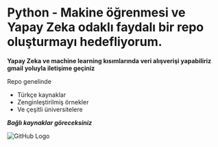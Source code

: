 # Python - Makine öğrenmesi ve Yapay Zeka odaklı faydalı bir repo oluşturmayı hedefliyorum.
**Yapay Zeka ve machine learning kısımlarında veri alışverişi yapabiliriz gmail yoluyla iletişime geçiniz**

Repo genelinde
- Türkçe kaynaklar
- Zenginleştirilmiş örnekler
- Ve çeşitli üniversitelere

***Bağlı kaynaklar göreceksiniz***


![GitHub Logo](![image](https://github.com/coderTigev1/Coder/assets/146273554/13713366-146e-437d-9206-7a861d90814d))
